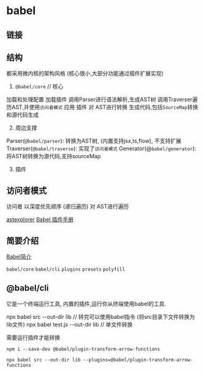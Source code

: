 # babel

## 链接

[](https://juejin.cn/post/6844903956905197576)

## 结构

都采用微内核的架构风格 (核心很小,大部分功能通过插件扩展实现)

1. `@babel/core` // 核心

加载和处理配置
加载插件
调用Parser进行语法解析,生成AST树
调用Traverser遍历AST,并使用`访问者模式` 应用 插件 对 AST进行转换
生成代码,包括`SourceMap`转换和源代码生成

2. 周边支撑

Parser(`@babel/parser`): 转换为AST树, (内置支持jsx,ts,flow), 不支持扩展
Traverser(`@babel/traverse`): 实现了`访问者模式`
Generator(@`babel/generator`): 将AST树转换为源代码,支持sourceMap

3. 插件

## 访问者模式

访问者 以深度优先顺序 (递归遍历) 对 AST进行遍历

[astexplorer](https://astexplorer.net/)
[Babel 插件手册](https://github.com/jamiebuilds/babel-handbook/blob/master/translations/zh-Hans/plugin-handbook.md#toc-visitors)

## 简要介绍

[Babel简介](https://juejin.cn/post/6844904065223098381)

`babel/core` `babel/cli`  `plugins` `presets` `polyfill`
## @babel/cli

它是一个终端运行工具, 内置的插件,运行你从终端使用babel的工具.

npx babel src --out-dir lib // 转完可以使用babel指令 (将src目录下文件转换为lib文件)
npx babel test.js --out-dir lib // 单文件转换

需要运行插件才能转换

`npm i --save-dev @babel/plugin-transform-arrow-functions`

`npx babel src --out-dir lib --plugins=@babel/plugin-transform-arrow-functions`

